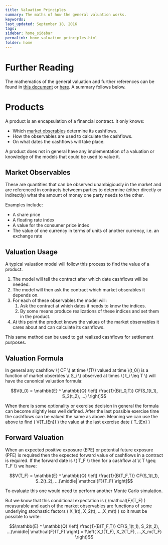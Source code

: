 ```yaml
---
title: Valuation Principles
summary: The maths of how the general valuation works.
keywords: 
last_updated: September 18, 2016
tags: 
sidebar: home_sidebar
permalink: home_valuation_principles.html
folder: home
---
```


# Further Reading

The mathematics of the general valuation and further references can be found in [this document](http://www.quantsa.org/pdf_docs/QuantSA.pdf) or [here](https://github.com/JamesLTaylor/QuantSA/blob/master/Validation/QuantSA/QuantSA.pdf).  A summary follows below.

# Products

A product is an encapsulation of a financial contract.  It only knows:

   * Which [market obserables](home_valuation_principles.html#market-observables) determine its cashflows. 
   * How the observables are used to calculate the cashflows.
   * On what dates the cashflows will take place.

A product does not in general have any implementation of a valuation or knowledge of the models that could be used to value it.

## Market Observables
These are quantities that can be observed unambigiously in the market and are referenced in contracts betweem parties to determine (either directly or indirectly) what the amount of money one party needs to the other.

Examples include:

* A share price
* A floating rate index
* A value for the consumer price index
* The value of one currency in terms of units of another currency, i.e. an exchange rate 

## Valuation Usage

A typical valuation model will follow this process to find the value of a product.

1. The model will tell the contract after which date cashflows will be needed.  
1. The model will then ask the contract which market obserables it depends on.
1. For each of these observables the model will:
    1. Ask the contract at which dates it needs to know the indices.
    1. By some means produce realizations of these indices and set them in the product.
1. At this point the product knows the values of the market observables it cares about and can calculate its cashflows.

This same method can be used to get realized cashflows for settlement purposes.

## Valuation Formula

<script type="text/javascript" src="http://cdn.mathjax.org/mathjax/latest/MathJax.js?config=TeX-AMS-MML_HTMLorMML"></script>
<div>
In general any cashflow \( CF \) at time \(T\) valued at time \(t_0\) is a function of market obserbles \( S_i \) observed at times \( t_i \leq T \) will have the canonical valuation formula:

$$V(t_0) = \mathbb{E} ^ \mathbb{Q} \left[ \frac{1}{B(t_0,T)} CF(S_1(t_1), S_2(t_2), ...) \right]$$

When there is some optionality or exercise decision in general the formula can become slightly less well defined.  After the last possible exercise time the cashflows can be valued the same as above.  Meaning we can use the above to find \( V(T_{En}) \) the value at the last exercise date \( T_{En} \)  
</div>

## Forward Valuation

<div>
When an expected positive exposure (EPE) or potential future exposure (PFE) is required then the expected forward value of cashflows in a contract is required.  If the forward date is \( T_F \) then for a cashflow at \( T \geq T_F \) we have:

$$V(T_F) = \mathbb{E} ^ \mathbb{Q} \left[ \frac{1}{B(T_F,T)} CF(S_1(t_1), S_2(t_2), ...)\middle| \mathcal{F}(T_F) \right]$$ 

To evaluate this one would need to perform another Monte Carlo simulation.

But we know that this conditional expectation is \( \mathcal{F}(T_F) \) measurable and each of the market observables are functions of some underlying stochastic factors \( X_1(t), X_2(t), ...,X_m(t) \) so it must be possible to write:

$$\mathbb{E} ^ \mathbb{Q} \left[ \frac{1}{B(T_F,T)} CF(S_1(t_1), S_2(t_2), ...)\middle| \mathcal{F}(T_F) \right] = f\left( X_1(T_F), X_2(T_F), ...,X_m(T_F) \right)$$
</div>



   


